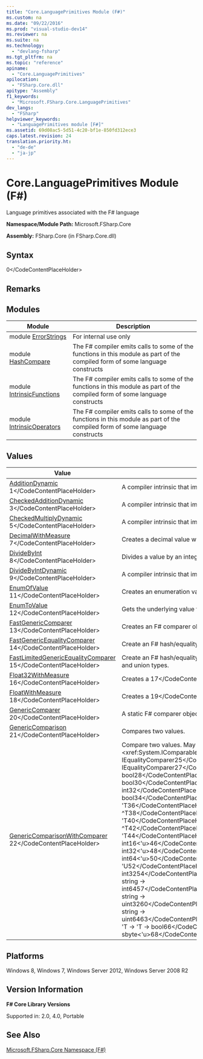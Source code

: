 ```yaml
---
title: "Core.LanguagePrimitives Module (F#)"
ms.custom: na
ms.date: "09/22/2016"
ms.prod: "visual-studio-dev14"
ms.reviewer: na
ms.suite: na
ms.technology: 
  - "devlang-fsharp"
ms.tgt_pltfrm: na
ms.topic: "reference"
apiname: 
  - "Core.LanguagePrimitives"
apilocation: 
  - "FSharp.Core.dll"
apitype: "Assembly"
f1_keywords: 
  - "Microsoft.FSharp.Core.LanguagePrimitives"
dev_langs: 
  - "FSharp"
helpviewer_keywords: 
  - "LanguagePrimitives module [F#]"
ms.assetid: 69d08ac5-5d51-4c20-bf1e-850fd312ece3
caps.latest.revision: 24
translation.priority.ht: 
  - "de-de"
  - "ja-jp"
---
```

# Core.LanguagePrimitives Module (F#)
Language primitives associated with the F# language  
  
 **Namespace/Module Path:** Microsoft.FSharp.Core  
  
 **Assembly:** FSharp.Core (in FSharp.Core.dll)  
  
## Syntax  
  
<CodeContentPlaceHolder>0\</CodeContentPlaceHolder>  
## Remarks  
  
## Modules  
  
|Module|Description|  
|------------|-----------------|  
|module [ErrorStrings](../vs140/languageprimitives.errorstrings-module--fsharp-.md)|For internal use only|  
|module [HashCompare](../vs140/languageprimitives.hashcompare-module--fsharp-.md)|The F# compiler emits calls to some of the functions in this module as part of the compiled form of some language constructs|  
|module [IntrinsicFunctions](../vs140/languageprimitives.intrinsicfunctions-module--fsharp-.md)|The F# compiler emits calls to some of the functions in this module as part of the compiled form of some language constructs|  
|module [IntrinsicOperators](../vs140/languageprimitives.intrinsicoperators-module--fsharp-.md)|The F# compiler emits calls to some of the functions in this module as part of the compiled form of some language constructs|  
  
## Values  
  
|Value|Description|  
|-----------|-----------------|  
|[AdditionDynamic](../vs140/languageprimitives.additiondynamic--t1--t2--u--function--fsharp-.md)  <CodeContentPlaceHolder>1\</CodeContentPlaceHolder>|A compiler intrinsic that implements dynamic invocations to the <CodeContentPlaceHolder>2\</CodeContentPlaceHolder> operator.|  
|[CheckedAdditionDynamic](../vs140/languageprimitives.checkedadditiondynamic--t1--t2--u--function--fsharp-.md)  <CodeContentPlaceHolder>3\</CodeContentPlaceHolder>|A compiler intrinsic that implements dynamic invocations to the checked <CodeContentPlaceHolder>4\</CodeContentPlaceHolder> operator.|  
|[CheckedMultiplyDynamic](../vs140/languageprimitives.checkedmultiplydynamic--t1--t2--u--function--fsharp-.md)  <CodeContentPlaceHolder>5\</CodeContentPlaceHolder>|A compiler intrinsic that implements dynamic invocations to the checked <CodeContentPlaceHolder>6\</CodeContentPlaceHolder> operator.|  
|[DecimalWithMeasure](../vs140/languageprimitives.decimalwithmeasure--u--function--fsharp-.md)  <CodeContentPlaceHolder>7\</CodeContentPlaceHolder>|Creates a decimal value with units-of-measure|  
|[DivideByInt](../vs140/languageprimitives.dividebyint-^t--function--fsharp-.md)  <CodeContentPlaceHolder>8\</CodeContentPlaceHolder>|Divides a value by an integer.|  
|[DivideByIntDynamic](../vs140/languageprimitives.dividebyintdynamic--t--function--fsharp-.md)  <CodeContentPlaceHolder>9\</CodeContentPlaceHolder>|A compiler intrinsic that implements dynamic invocations for the <CodeContentPlaceHolder>10\</CodeContentPlaceHolder> primitive.|  
|[EnumOfValue](../vs140/languageprimitives.enumofvalue--t--enum--function--fsharp-.md)  <CodeContentPlaceHolder>11\</CodeContentPlaceHolder>|Creates an enumeration value from an underlying value.|  
|[EnumToValue](../vs140/languageprimitives.enumtovalue--enum--t--function--fsharp-.md)  <CodeContentPlaceHolder>12\</CodeContentPlaceHolder>|Gets the underlying value for an enumeration value.|  
|[FastGenericComparer](../vs140/languageprimitives.fastgenericcomparer--t--type-function--fsharp-.md)  <CodeContentPlaceHolder>13\</CodeContentPlaceHolder>|Creates an F# comparer object for the given type|  
|[FastGenericEqualityComparer](../vs140/languageprimitives.fastgenericequalitycomparer--t--type-function--fsharp-.md)  <CodeContentPlaceHolder>14\</CodeContentPlaceHolder>|Create an F# hash/equality object for the given type|  
|[FastLimitedGenericEqualityComparer](../vs140/languageprimitives.fastlimitedgenericequalitycomparer--t--function--fsharp-.md)  <CodeContentPlaceHolder>15\</CodeContentPlaceHolder>|Create an F# hash/equality object for the given type using node-limited hashing when hashing F# records, lists and union types.|  
|[Float32WithMeasure](../vs140/languageprimitives.float32withmeasure--measure--function.md)  <CodeContentPlaceHolder>16\</CodeContentPlaceHolder>|Creates a <CodeContentPlaceHolder>17\</CodeContentPlaceHolder> value with units-of-measure.|  
|[FloatWithMeasure](../vs140/languageprimitives.floatwithmeasure--measure--function.md)  <CodeContentPlaceHolder>18\</CodeContentPlaceHolder>|Creates a <CodeContentPlaceHolder>19\</CodeContentPlaceHolder> value with units-of-measure.|  
|[GenericComparer](../vs140/languageprimitives.genericcomparer-function--fsharp-.md)  <CodeContentPlaceHolder>20\</CodeContentPlaceHolder>|A static F# comparer object.|  
|[GenericComparison](../vs140/languageprimitives.genericcomparison--t--function--fsharp-.md)  <CodeContentPlaceHolder>21\</CodeContentPlaceHolder>|Compares two values.|  
|[GenericComparisonWithComparer](../vs140/languageprimitives.genericcomparisonwithcomparer--t--function--fsharp-.md)  <CodeContentPlaceHolder>22\</CodeContentPlaceHolder>|Compare two values. May be called as a recursive case from an implementation of <xref:System.IComparable<CodeContentPlaceHolder>23\</CodeContentPlaceHolder>: 'T -> 'T -> bool<CodeContentPlaceHolder>24\</CodeContentPlaceHolder>: IEqualityComparer<CodeContentPlaceHolder>25\</CodeContentPlaceHolder>: 'T -> 'T -> bool<CodeContentPlaceHolder>26\</CodeContentPlaceHolder>: IEqualityComparer<CodeContentPlaceHolder>27\</CodeContentPlaceHolder>: IEqualityComparer -> 'T -> 'T -> bool<CodeContentPlaceHolder>28\</CodeContentPlaceHolder>: 'T -> 'T -> bool<CodeContentPlaceHolder>29\</CodeContentPlaceHolder>: 'T -> 'T -> bool<CodeContentPlaceHolder>30\</CodeContentPlaceHolder>: 'T -> int<CodeContentPlaceHolder>31\</CodeContentPlaceHolder>: IEqualityComparer -> 'T -> int<CodeContentPlaceHolder>32\</CodeContentPlaceHolder>: 'T -> 'T -> bool<CodeContentPlaceHolder>33\</CodeContentPlaceHolder>: 'T -> 'T -> bool<CodeContentPlaceHolder>34\</CodeContentPlaceHolder>: int -> 'T -> int<CodeContentPlaceHolder>35\</CodeContentPlaceHolder>: 'T -> 'T -> 'T<CodeContentPlaceHolder>36\</CodeContentPlaceHolder>: 'T -> 'T -> 'T<CodeContentPlaceHolder>37\</CodeContentPlaceHolder>: ^T<CodeContentPlaceHolder>38\</CodeContentPlaceHolder>One<CodeContentPlaceHolder>39\</CodeContentPlaceHolder>: unit -> 'T<CodeContentPlaceHolder>40\</CodeContentPlaceHolder>One<CodeContentPlaceHolder>41\</CodeContentPlaceHolder>: ^T<CodeContentPlaceHolder>42\</CodeContentPlaceHolder>Zero<CodeContentPlaceHolder>43\</CodeContentPlaceHolder>: unit -> 'T<CodeContentPlaceHolder>44\</CodeContentPlaceHolder>Zero<CodeContentPlaceHolder>45\</CodeContentPlaceHolder>: int16 -> int16\<'u><CodeContentPlaceHolder>46\</CodeContentPlaceHolder>int16<CodeContentPlaceHolder>47\</CodeContentPlaceHolder>: int32 -> int32\<'u><CodeContentPlaceHolder>48\</CodeContentPlaceHolder>int32<CodeContentPlaceHolder>49\</CodeContentPlaceHolder>: int64 -> int64\<'u><CodeContentPlaceHolder>50\</CodeContentPlaceHolder>int64<CodeContentPlaceHolder>51\</CodeContentPlaceHolder>: 'T1 -> 'T2 -> 'U<CodeContentPlaceHolder>52\</CodeContentPlaceHolder>+<CodeContentPlaceHolder>53\</CodeContentPlaceHolder>: string -> int32<CodeContentPlaceHolder>54\</CodeContentPlaceHolder>int32<CodeContentPlaceHolder>55\</CodeContentPlaceHolder>int32<CodeContentPlaceHolder>56\</CodeContentPlaceHolder>: string -> int64<CodeContentPlaceHolder>57\</CodeContentPlaceHolder>int64<CodeContentPlaceHolder>58\</CodeContentPlaceHolder>int64<CodeContentPlaceHolder>59\</CodeContentPlaceHolder>: string -> uint32<CodeContentPlaceHolder>60\</CodeContentPlaceHolder>uint32<CodeContentPlaceHolder>61\</CodeContentPlaceHolder>uint32<CodeContentPlaceHolder>62\</CodeContentPlaceHolder>: string -> uint64<CodeContentPlaceHolder>63\</CodeContentPlaceHolder>uint64<CodeContentPlaceHolder>64\</CodeContentPlaceHolder>uint64<CodeContentPlaceHolder>65\</CodeContentPlaceHolder>: 'T -> 'T -> bool<CodeContentPlaceHolder>66\</CodeContentPlaceHolder>: 'T -> int<CodeContentPlaceHolder>67\</CodeContentPlaceHolder>: sbyte -> sbyte\<'u><CodeContentPlaceHolder>68\</CodeContentPlaceHolder>sbyte` value with units-of-measure|  
  
## Platforms  
 Windows 8, Windows 7, Windows Server 2012, Windows Server 2008 R2  
  
## Version Information  
 **F# Core Library Versions**  
  
 Supported in: 2.0, 4.0, Portable  
  
## See Also  
 [Microsoft.FSharp.Core Namespace (F#)](../vs140/microsoft.fsharp.core-namespace--fsharp-.md)